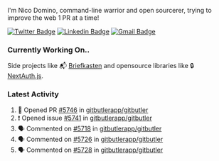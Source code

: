 
I'm Nico Domino, command-line warrior and open sourcerer, trying to improve the web 1 PR at a time!

[![Twitter Badge](https://img.shields.io/badge/-@ndom91-1ca0f1?style=flat-square&labelColor=1ca0f1&logo=twitter&logoColor=white&link=https://twitter.com/ndom91)](https://twitter.com/ndom91) [![Linkedin Badge](https://img.shields.io/badge/-ndom91-blue?style=flat-square&logo=Linkedin&logoColor=white&link=https://www.linkedin.com/in/ndom91/)](https://www.linkedin.com/in/ndom91/) [![Gmail Badge](https://img.shields.io/badge/-yo@ndo.dev-c14438?style=flat-square&logo=mail.ru&logoColor=white&link=mailto:yo@ndo.dev)](mailto:yo@ndo.dev)

### Currently Working On..

Side projects like 📬 [Briefkasten](https://briefkastenhq.com) and opensource libraries like 🔒 [NextAuth.js](https://github.com/nextauthjs/next-auth).

<!--START_SECTION_PROFILE_VIEWS:readme-info-->
<!--END_SECTION_PROFILE_VIEWS:readme-info-->

<!--START_SECTION_DAILY_COMMIT:readme-info-->
<!--END_SECTION_DAILY_COMMIT:readme-info-->

<!--START_SECTION_WEEKLY_COMMIT:readme-info-->
<!--END_SECTION_WEEKLY_COMMIT:readme-info-->

### Latest Activity

<!--START_SECTION:activity-->
1. 💪 Opened PR [#5746](https://github.com/gitbutlerapp/gitbutler/pull/5746) in [gitbutlerapp/gitbutler](https://github.com/gitbutlerapp/gitbutler)
2. ❗ Opened issue [#5741](https://github.com/gitbutlerapp/gitbutler/issues/5741) in [gitbutlerapp/gitbutler](https://github.com/gitbutlerapp/gitbutler)
3. 🗣 Commented on [#5718](https://github.com/gitbutlerapp/gitbutler/issues/5718#issuecomment-2517771446) in [gitbutlerapp/gitbutler](https://github.com/gitbutlerapp/gitbutler)
4. 🗣 Commented on [#5726](https://github.com/gitbutlerapp/gitbutler/issues/5726#issuecomment-2517763894) in [gitbutlerapp/gitbutler](https://github.com/gitbutlerapp/gitbutler)
5. 🗣 Commented on [#5728](https://github.com/gitbutlerapp/gitbutler/issues/5728#issuecomment-2517751069) in [gitbutlerapp/gitbutler](https://github.com/gitbutlerapp/gitbutler)
<!--END_SECTION:activity-->
